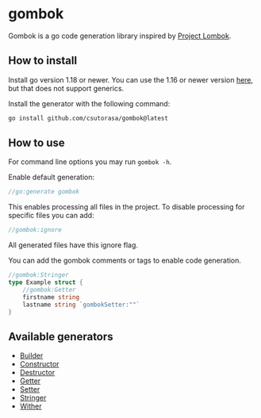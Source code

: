 # gombok

Gombok is a go code generation library inspired by [Project Lombok](https://projectlombok.org/).

## How to install

Install go version 1.18 or newer.
You can use the 1.16 or newer version [here](https://github.com/csutorasa/gombok/tree/1.16), but that does not support generics.

Install the generator with the following command:

```bash
go install github.com/csutorasa/gombok@latest
```

## How to use

For command line options you may run `gombok -h`.

Enable default generation:

```go
//go:generate gombok
```

This enables processing all files in the project. To disable processing for specific files you can add:

```go
//gombok:ignore
```

All generated files have this ignore flag.


You can add the gombok comments or tags to enable code generation.

```go
//gombok:Stringer
type Example struct {
    //gombok:Getter
    firstname string
    lastname string `gombokSetter:""`
}
```

## Available generators

- [Builder](docs/builder.md)
- [Constructor](docs/constructor.md)
- [Destructor](docs/destructor.md)
- [Getter](docs/getter.md)
- [Setter](docs/setter.md)
- [Stringer](docs/stringer.md)
- [Wither](docs/wither.md)
